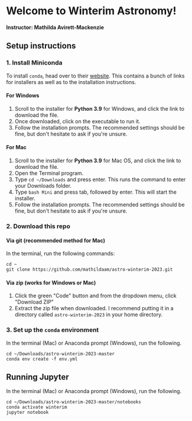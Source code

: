 # Welcome to Winterim Astronomy!
**Instructor: Mathilda Avirett-Mackenzie**

## Setup instructions
### 1. Install Miniconda
To install `conda`, head over to their [website](https://docs.conda.io/en/latest/miniconda.html). This contains a bunch of links for installers as well as to the installation instructions.

#### For Windows
1. Scroll to the installer for **Python 3.9** for Windows, and click the link to download the file.
2. Once downloaded, click on the executable to run it.
3. Follow the installation prompts. The recommended settings should be fine, but don't hesitate to ask if you're unsure.

#### For Mac
1. Scroll to the installer for **Python 3.9** for Mac OS, and click the link to download the file.
2. Open the Terminal program.
3. Type `cd ~/Downloads`
and press enter. This runs the command to enter your Downloads folder.  
4. Type `bash Mini` and press tab, followed by enter. This will start the installer.  
5. Follow the installation prompts. The recommended settings should be fine, but don't hesitate to ask if you're unsure.

### 2. Download this repo

#### Via git (recommended method for Mac)
In the terminal, run the following commands:
```
cd ~
git clone https://github.com/mathildaam/astro-winterim-2023.git
```

#### Via zip (works for Windows or Mac)
1. Click the green "Code" button and from the dropdown menu, click "Download ZIP"
2. Extract the zip file when downloaded. I recommend putting it in a directory called `astro-winterim-2023` in your home directory.

### 3. Set up the `conda` environment
In the terminal (Mac) or Anaconda prompt (Windows), run the following.
```
cd ~/Downloads/astro-winterim-2023-master
conda env create -f env.yml
```

## Running Jupyter
In the terminal (Mac) or Anaconda prompt (Windows), run the following.
```
cd ~/Downloads/astro-winterim-2023-master/notebooks
conda activate winterim
jupyter notebook
```

